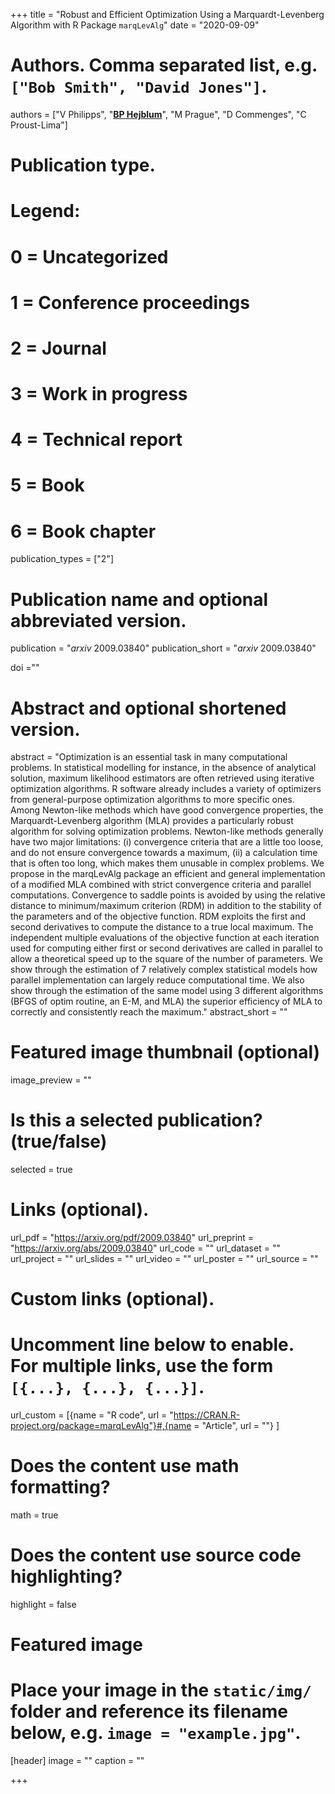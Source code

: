 +++
title = "Robust and Efficient Optimization Using a Marquardt-Levenberg Algorithm with R Package `marqLevAlg`"
date = "2020-09-09"

# Authors. Comma separated list, e.g. `["Bob Smith", "David Jones"]`.
authors = ["V Philipps", "<u>**BP Hejblum**</u>", "M Prague", "D Commenges", "C Proust-Lima"]
# Publication type.
# Legend:
# 0 = Uncategorized
# 1 = Conference proceedings
# 2 = Journal
# 3 = Work in progress
# 4 = Technical report
# 5 = Book
# 6 = Book chapter
publication_types = ["2"]

# Publication name and optional abbreviated version.
publication = "*arxiv* 2009.03840"
publication_short = "*arxiv* 2009.03840"

doi =""

# Abstract and optional shortened version.
abstract = "Optimization is an essential task in many computational problems. In statistical modelling for instance, in the absence of analytical solution, maximum likelihood estimators are often retrieved using iterative optimization algorithms. R software already includes a variety of optimizers from general-purpose optimization algorithms to more specific ones. Among Newton-like methods which have good convergence properties, the Marquardt-Levenberg algorithm (MLA) provides a particularly robust algorithm for solving optimization problems. Newton-like methods generally have two major limitations: (i) convergence criteria that are a little too loose, and do not ensure convergence towards a maximum, (ii) a calculation time that is often too long, which makes them unusable in complex problems. We propose in the marqLevAlg package an efficient and general implementation of a modified MLA combined with strict convergence criteria and parallel computations. Convergence to saddle points is avoided by using the relative distance to minimum/maximum criterion (RDM) in addition to the stability of the parameters and of the objective function. RDM exploits the first and second derivatives to compute the distance to a true local maximum. The independent multiple evaluations of the objective function at each iteration used for computing either first or second derivatives are called in parallel to allow a theoretical speed up to the square of the number of parameters. We show through the estimation of 7 relatively complex statistical models how parallel implementation can largely reduce computational time. We also show through the estimation of the same model using 3 different algorithms (BFGS of optim routine, an E-M, and MLA) the superior efficiency of MLA to correctly and consistently reach the maximum."
abstract_short = ""

# Featured image thumbnail (optional)
image_preview = ""

# Is this a selected publication? (true/false)
selected = true

# Links (optional).
url_pdf = "https://arxiv.org/pdf/2009.03840"
url_preprint = "https://arxiv.org/abs/2009.03840"
url_code = ""
url_dataset = ""
url_project = ""
url_slides = ""
url_video = ""
url_poster = ""
url_source = ""

# Custom links (optional).
# Uncomment line below to enable. For multiple links, use the form `[{...}, {...}, {...}]`.
url_custom = [{name = "R code", url = "https://CRAN.R-project.org/package=marqLevAlg"}#,{name = "Article", url = ""}
]


# Does the content use math formatting?
math = true

# Does the content use source code highlighting?
highlight = false

# Featured image
# Place your image in the `static/img/` folder and reference its filename below, e.g. `image = "example.jpg"`.
[header]
image = ""
caption = ""

+++
